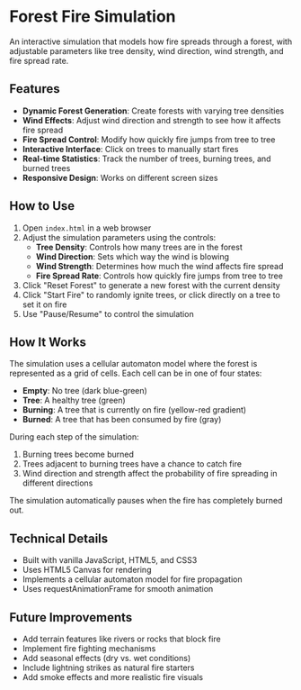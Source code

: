 # Forest Fire Simulation

An interactive simulation that models how fire spreads through a forest, with adjustable parameters like tree density, wind direction, wind strength, and fire spread rate.

## Features

- **Dynamic Forest Generation**: Create forests with varying tree densities
- **Wind Effects**: Adjust wind direction and strength to see how it affects fire spread
- **Fire Spread Control**: Modify how quickly fire jumps from tree to tree
- **Interactive Interface**: Click on trees to manually start fires
- **Real-time Statistics**: Track the number of trees, burning trees, and burned trees
- **Responsive Design**: Works on different screen sizes

## How to Use

1. Open `index.html` in a web browser
2. Adjust the simulation parameters using the controls:
   - **Tree Density**: Controls how many trees are in the forest
   - **Wind Direction**: Sets which way the wind is blowing
   - **Wind Strength**: Determines how much the wind affects fire spread
   - **Fire Spread Rate**: Controls how quickly fire jumps from tree to tree
3. Click "Reset Forest" to generate a new forest with the current density
4. Click "Start Fire" to randomly ignite trees, or click directly on a tree to set it on fire
5. Use "Pause/Resume" to control the simulation

## How It Works

The simulation uses a cellular automaton model where the forest is represented as a grid of cells. Each cell can be in one of four states:

- **Empty**: No tree (dark blue-green)
- **Tree**: A healthy tree (green)
- **Burning**: A tree that is currently on fire (yellow-red gradient)
- **Burned**: A tree that has been consumed by fire (gray)

During each step of the simulation:
1. Burning trees become burned
2. Trees adjacent to burning trees have a chance to catch fire
3. Wind direction and strength affect the probability of fire spreading in different directions

The simulation automatically pauses when the fire has completely burned out.

## Technical Details

- Built with vanilla JavaScript, HTML5, and CSS3
- Uses HTML5 Canvas for rendering
- Implements a cellular automaton model for fire propagation
- Uses requestAnimationFrame for smooth animation

## Future Improvements

- Add terrain features like rivers or rocks that block fire
- Implement fire fighting mechanisms
- Add seasonal effects (dry vs. wet conditions)
- Include lightning strikes as natural fire starters
- Add smoke effects and more realistic fire visuals 